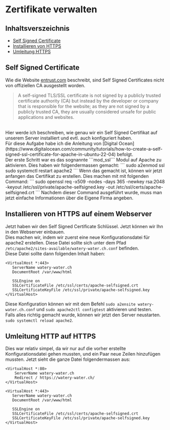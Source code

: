 # Zertifikate verwalten

## Inhaltsverszeichnis
- [Self Signed Certificate](#self-signed-certificate)
- [Installieren von HTTPS](#installieren-von-https-auf-einem-webserver)
- [Umleitung HTTPS](#umleitung-http-auf-https)

## Self Signed Certificate
Wie die Website [entrust.com](https://www.entrust.com/resources/faq/what-is-a-self-signed-certificate#:~:text=A%20self%2Dsigned%20TLS%2FSSL,for%20public%20applications%20and%20websites.) beschreibt, sind Self Signed Certificates nicht von offiziellen CA ausgestellt worden. 
> A self-signed TLS/SSL certificate is not signed by a publicly trusted certificate authority (CA) but instead by the developer or company that is responsible for the website; as they are not signed by a publicly trusted CA, they are usually considered unsafe for public applications and websites.
<br>
Hier werde ich beschreiben, wie genau wir ein Self Signed Certifikat auf unserem Server installiert und evtl. auch konfiguriert haben.
<br>
Für diese Aufgabe habe ich die Anleitung von [Digital Ocean](https://www.digitalocean.com/community/tutorials/how-to-create-a-self-signed-ssl-certificate-for-apache-in-ubuntu-22-04) befolgt. 
<br>
Der erste Schritt war es das sognannte ```mod_ssl``` Modul auf Apache zu aktivieren. Dies haben wir folgendermassen gemacht:
```
sudo a2enmod ssl
sudo systemctl restart apache2
```
Wenn das gemacht ist, können wir jetzt anfangen das Certifikat zu erstellen. Dies machen mit mit folgenden Command: 
```
sudo openssl req -x509 -nodes -days 365 -newkey rsa:2048 -keyout /etc/ssl/private/apache-selfsigned.key -out /etc/ssl/certs/apache-selfsigned.crt
```
Nachdem dieser Command ausgeführt wurde, muss man jetzt einfache Informationen über die Eigene Firma angeben. 


## Installieren von HTTPS auf einem Webserver
Jetzt haben wir den Self Signed Certificate Schlüssel. Jetzt können wir Ihn in den Webserver einbauen.<br>
Dies machen wir, indem wir zuerst eine neue Konfigurationsdatei für apache2 erstellen. Diese Datei sollte sich unter dem Pfad ```/etc/apache2/sites-available/watery-water.ch.conf``` befinden. <br>
Diese Datei sollte dann folgenden Inhalt haben:
```
<VirtualHost *:443>
   ServerName watery-water.ch
   DocumentRoot /var/www/html

   SSLEngine on
   SSLCertificateFile /etc/ssl/certs/apache-selfsigned.crt
   SSLCertificateKeyFile /etc/ssl/private/apache-selfsigned.key
</VirtualHost>
```
Diese Konfiguration können wir mit dem Befehl ```sudo a2ensite watery-water.ch.conf``` und ```sudo apache2ctl configtest``` aktivieren und testen. 
<br>
Falls alles richtig gemacht wurde, können wir jetzt den Server neustarten. ```sudo systemctl reload apache2```. 

## Umleitung HTTP auf HTTPS
Dies war relativ simpel, da wir nur auf die vorher erstellte Konfigurationsdatei gehen mussten, und ein Paar neue Zeilen hinzufügen mussten. Jetzt sieht die ganze Datei folgendermassen aus:
```
<VirtualHost *:80>
	ServerName watery-water.ch
	Redirect / https://watery-water.ch/
</VirtualHost>

<VirtualHost *:443>
   ServerName watery-water.ch
   DocumentRoot /var/www/html

   SSLEngine on
   SSLCertificateFile /etc/ssl/certs/apache-selfsigned.crt
   SSLCertificateKeyFile /etc/ssl/private/apache-selfsigned.key
</VirtualHost>
```